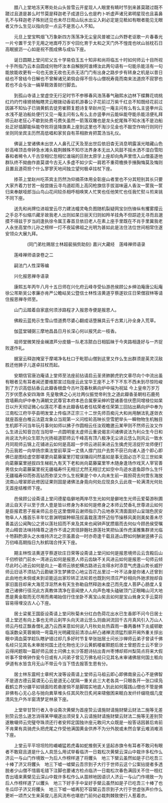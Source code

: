 <!-- { "loadSidebar": true } -->
　　腊八上堂地冻天寒处处山头皆雪云开星现人人眼里有睛时节到来甚莫蹉过既不蹉过且道是甚么时节莫是释迦老子成道日么也是杓卜听虚声诸兄弟明星现也且喜鼻孔不与释迦老子殊别还见也未尽日观山玩水出尘入刹必定是见秪如有眼者能见无眼者又作么生见以指向空一点云不是苦心人不知。

　　元旦上堂宝鸭烟飞万象新四方荡荡净无尘皇风普被江山外野老讴歌一片春春光一片兮置干戈于无用之地嵩呼万岁兮回化育于太和之天门外不惶庞也吠山翁枕石日高眠披沥一心如是祝不图成佛与成仙下座。

　　诞日圆期上堂问尼父五十学易伯玉五十知非和尚将临五十时如何师云十目所视十手所指乃云本自圆成何物坏汝本自解脱阿谁缚汝此两句语有一句能杀能活有一句能放能收更有一句也无放无收也无杀无活门门有出身之路步步有转身之机是以昔日结也不曾结今日解也不曾解诸兄弟倘会得不但与山僧祝寿竟而南来法道庶不寂寥也若也不会与汝一緉草鞋效善财行脚去。

　　到孤山寺请上堂虚空无行足时节不参移春风浩荡春气融熙水边林下蝶舞花琉桃红灼灼竹缘猗猗触瞎灵云眼拨动香岩机游春公子花前过万紫千红总不知既经花前过因甚不知仙子已骑黄鹤去徒劳崔颢复题诗复举赵州见一庵主问有么有么主竖拳州云水浅不是泊船处便行又见一庵主问有么有么主亦竖拳州云能纵能夺能杀能活便礼拜师云赵老狂心不歇到处费弓费矢虽然一箭落双雕也是龙头蛇尾殊不知水浅不是泊船处正好插脚能纵能夺败将竖降旗素上座到这里也不淘沙见金也不敲空作响行则同行坐则同坐宾主历然高低唱和家贫自有茶相款肯把蒿汤当礼仪。

　　佛诞上堂诸佛未出世人人鼻孔辽天及至出世后依旧杳无消息明露溪光暗藏山色妙高峰顶击帝钟急水滩头栽荆棘殊不知尽法界身本无出入风鼓不摇水洒不湿白雪阳春和者稀令人千古空相忆忽相忆谁端的叵耐太原孚上座却向角声里悟入山僧虽逐他群队终不拗曲作直莫谓今古无人多虚不如少实一肩若不重荷檐换手捶胸悔莫及悔则且置且道荷担个什么寥寥天地间独立望何极卓拄杖下座。

　　掺茶上堂赵州吃茶宾主历然沩仰摘茶体用全彰座山者里也不分其短别其长只要大家齐着力甘苦一般尝拨云寻鸟道趁雨上高冈枪旗信手拔滋味逼人香汝一筐我一筐归来奉献哑郎当山鸟山花间较杀相呼相唤笑人忙笑也任他笑忙也任我忙熨斗煎来铫不同下座。

　　送先和尚牌位进祖堂云尽力建法幢灵龟负图随机裂疑网宝剑伤锋纵有攫雾撄云之手总不似缩爪藏牙故我老人出则如杲日丽天归则如羚羊挂角不但踪迹无寻而且邈摸不得兹于岁当阏逢执徐令属王春首旦依旧老人在素上座手里既在不肖手里冀我老人永坐高堂作儿孙之榜样一灯不夜延佛祖之光明为甚如此是法住法位世间相常住遂安领众大展九拜。

　　　　　(同门弟杜赐居士林超裴捐赀助刻)
嘉兴大藏经　莲峰禅师语录


　　莲峰禅师语录卷之二

　　嗣法门人性深等编

　　兴化报恩禅寺语录

　　康熙五年丙午八月十五日师在兴化府云峰寺受仙游邑侯顾公乡绅泊庵唐公耘庵徐公芾斯吴公孝廉亦肯严公瞻岵吴公暨信士林性洁黄道亨蔡遂钦庄日荣僧寂林等请住报恩禅寺师至。

　　山门云踏着自家底何须涉路程才入报恩寺便是报恩人。

　　佛殿云蓝苑示生雪山悟道费尽婆心翻成话堕展具云千古累儿孙全身入荒草。

　　伽蓝堂辅弼三摩地昌昌日月长深心何以报凭此一枝香。

　　祖师堂微笑授金襕渡芦分皮髓一队老冻脓白日相狐昧于今夹路相逢好与一齐捉败遂作礼。

　　据室云释迦掩室于摩竭净名杜口于毗耶山僧到这里又作么生出群须是英灵汉敌胜还他狮子儿遂卓拄杖而起。

　　安期信官唐泊庵请上堂师至法座前拈请启云圣贤肺腑虎豹文章尽向个中流出虽有眼者见有耳者闻还要维那宣过指座云此宝华王座不上不下不东不西未到尽惊险峻到了方识高低拈香云此瓣香根盘今古叶茂春秋爇向炉中端为祝延
今上皇帝万岁万万岁伏愿永安四海体
先皇敬佛之心光壮两仪振觉帝利生之道此瓣香圣朝柱石鹿苑宫墙爇向炉中奉为满朝文武尊官本府本邑合属寮采绅衿暨诸善信伏愿同增禄位如杲日以升天彻证微心似莲花不着水此瓣香枯者任枯荣者任荣第三回拈出爇向炉中奉为江南松江府华亭县明发堂上传临济正宗三十二世先师百痴元大和尚用酬法乳遂敛衣就座首座白椎云法筵龙象众当观第一义问桂轮高映长空雪肥举头一瞬物物生机触目生机即不问当年玩月事何如师以拂子作圆相云任汝观瞻邀云某甲则不然师云汝又作么生进云知音岂在当阳举一点圆明鉴太虚师云重说偈言问诸佛说法为利众生今日和尚说法为利众生耶为光扬祖道耶师云千峰高有顶八极净无尘进云恁么则风云一致水月同观师云锦上花铺进云如何是高超一步师云进前来进云生擒虎兕活捉狞龙师便打乃云我若一向举扬宗乘法堂前草深一丈倩人撑门拄户去势不获已向诸人道个即心即佛已是图绘虚空那堪更向葛藤窠里打辊误赚阎问然虽如是事无固必岂不见三世如来向葛藤窠里拯拔四生梯航九有天下老和尚向葛藤窠里竿木随身逢场作戏天人宰官善男信女向葛藤窠里祝无疆福寿忏无相愆尤然无相愆尤如空中鸟迹水底鱼踪作么生忏无疆福寿仰而弥高钻而弥坚又作么生祝果是个中人向未生前一肩担荷去何啻东海放流南山增翠即此修因证果则固是诸佛法身竟向何处应现良久云此夜一轮满清光何处无首座结椎师下座。

　　邑侯顾公设斋请上堂问德星临僻地两岸尽生光如何是僻地生光师云爱菊游秋圃进云自天子以至于庶人壹是皆以修身为本如何是修身之本师云焚香礼世尊进云如何是臣报君恩子报亲师云总在这里僧拜云谢师指示乃云地泰天清面面好山呈瑞色民安物阜人人搔首乐丰年忆昔渊明娱种柳茂叔喜栽莲清怀迈俗节操移风美则美矣善未尽善盖远公闻陶公之贤以莲社招而不来及其来也闻钟声犹攒眉而去何似今顾邑侯受嘱灵山精尝法味持降尊之道作不请之宾径辞麹社游莲社笑把仙溪作虎溪雅集群贤光临十笏斟酌源头之水维持济北之宗虽嘉会一时亦奇逢千载且道山野如何酬谢竖拂子云万仞峰高期指日九秋鹤瑞合抟天下座。

　　期主林性洁黄道亨蔡遂钦庄日荣等设斋请上堂问如何是报恩境师云云含殿后山千仞桥锁门前水一湾进云如何是报恩人师云齿缺不关风进云如何是报恩一句师云倾尽此时心进云如何是向上一着师云铁蛇横古路进云龙得水时添意气虎逢山势长威狞师云旧话不须拈乃云勘破浮生梦拂空心地尘百花丛里过一叶不沾身是你诸人还曾到此由地也未倘或未到讵能运出家珍转正法轮若也既到何须庄严妙相向外驰求抛却自家旧面目却来大海觅浮沤然未有天生弥勒自然释迦未度己而先度人菩萨心肠度人复度己诸佛行径况此方真教体清净在音闻使人人向声色堆头磕破顶门正眼睹山河大地悉是黄金取而无尽用而弗竭始信行住坐卧不离宝山矣且如何是宝山耸身又手云莫将容易得埋没古人心下座。

　　居士梁冕王国臣设斋请上堂问秋菊未分红白色荷花出水已生香即不问今日居士请上堂还有向上事也无师云刹竿头向天进云恁么则曲涧流回千古月真风引入万山人师云丹桂正飘香僧礼退乃云西来意如何说八月秋处处热霖雨一番两番林下炎威顿歇临溪数朵芙蓉揭晓一弯霜月光明藏现前清凉山轩凸诸禅流须猛烈廓开阃外重关拶出眼中滴血莫学趁队瞎驴错过却几多好时节复举张拙居士问长沙禅师云弟子曾读千佛名经只见其名未审居何国土还化物也无沙云黄鹤楼崔颢题后居士曾题否士云不曾沙云得闲题取一篇好师云居士问佛土长沙答题诗拈出青州枣博却郑州梨简点将来大假听事不曾唤钟作瓮今日或有人问弟子曾见万佛名经只见其名未审诸佛居何国土秪向伊道有水皆含月无山不带云今当下悟去报答生恩有分。

　　居士林东震柯士章柯大浚等设斋请上堂师云马祖云即心即佛南泉云心不是佛智不是道古德云莫谓无心云是道无心犹隔一重关此三大老各具一只眼各开一张口续凫截鹤立界分疆平如镜面险若悬崖倘不是脚踏实地底人到此如何履践山僧也不管是佛非佛有心无心总与抛向粪草堆头任其风吹日炙闲来啸傲困来眠白发纤纤缀晓烟几度清风生户外半窗清梦足林泉下座。

　　上堂举甘贽行者入寺设斋次黄檗为首座贽云请施财请施财檗云财法二施等无差别贽云恁么道怎消得某甲嚫遂出须臾复入云请施财请施财檗云财法二施等无差别贽遂散嚫师云完璧夺珠须还行者安邦定国独许座元敢问大众既是一般答话因甚后肯前不肯果有具骑虎头把虎尾之作受他满国黄金供养不为分外脱或未然合掌云难消难消下座。

　　上堂云平平坦坦险险巇巇猛若虎毒如蛇推倒天关竖起赤旗令有耳者不敢问有眼者不敢窥且道是什么人具恁么用试举看临济一日栽松次黄檗云深山中栽许多松作么济云一与山门作境致一为后人作榜样道了将钁头　地三下檗云虽然如是子已吃吾三十棒了济又将钁头　地三下嘘一嘘檗云吾宗到子大行于世师云这个公案拈提者多透脱者少山僧不惜眉毛错下注脚也要诸方检点临济一日栽松次春色满园关不住一枝红杏出墙来黄檗见云深山中栽许多松作么从苗辨地因语识人济云一与山门作境致一为后人作榜样道了以钁头　地三下好手手中呈好手檗云虽然如是子已吃吾三十棒了也冬瓜印子济又将钁头　地三下嘘一嘘再犯不容檗云吾宗到子大行于世虚张声价作么更听一颂杰父生来英俊儿恶风流布也堪悲门前何必栽荆棘致使行人惹着衣。

